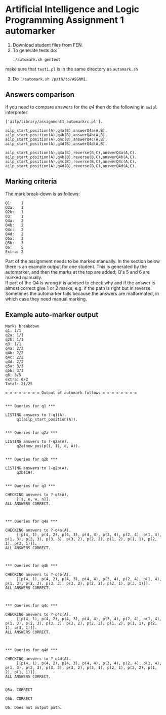 # Artificial Intelligence and Logic Programming Assignment 1 automarker #
1. Download student files from FEN.
2. To generate tests do:
    ```
    ./automark.sh gentest
    ```
  make sure that `test1.pl` is in the same directory as `automark.sh`

3. Do `./automark.sh /path/to/ASGNM1`.

## Answers comparison ##
If you need to compare answers for the *q4* then do the following in `swipl` interpreter:
```
['ailp/library/assignment1_automarkrc.pl'].

ailp_start_position(A),q4a(B),answerQ4a(A,B).
ailp_start_position(A),q4b(B),answerQ4b(A,B).
ailp_start_position(A),q4c(B),answerQ4c(A,B).
ailp_start_position(A),q4d(B),answerQ4d(A,B).

ailp_start_position(A),q4a(B),reverse(B,C),answerQ4a(A,C).
ailp_start_position(A),q4b(B),reverse(B,C),answerQ4b(A,C).
ailp_start_position(A),q4c(B),reverse(B,C),answerQ4c(A,C).
ailp_start_position(A),q4d(B),reverse(B,C),answerQ4d(A,C).
```

## Marking criteria ##
The mark break-down is as follows:
```
Q1:    1
Q2a:   1
Q2b:   1
Q3:    1
Q4a:   2
Q4b:   2
Q4c:   2
Q4d:   2
Q5a:   3
Q5b:   3
Q6:    5
Extra: 2
```

Part of the assignment needs to be marked manually. In the section below there is an example output for one student. This is generated by the automarker, and then the marks at the top are added; Q's 5 and 6 are marked manually.  
If part of the Q4 is wrong it is advised to check why and if the answer is almost correct give 1 or 2 marks; e.g. if the path is right but in reverse.  
Sometimes the automarker fails because the answers are malformated, in which case they need manual marking.

## Example auto-marker output ##
```
Marks breakdown
q1: 1/1 
q2a: 1/1 
q2b: 1/1 
q3: 1/1 
q4a: 2/2 
q4b: 2/2 
q4c: 2/2 
q4d: 2/2 
q5a: 3/3 
q5b: 3/3 
q6: 3/5 
extra: 0/2 
Total: 21/25

=-=-=-=-=-=-=-= Output of automark follows =-=-=-=-=-=-=-=


*** Queries for q1 ***

LISTING answers to ?-q1(A).
     q1(ailp_start_position(A)).


*** Queries for q2a ***

LISTING answers to ?-q2a(A).
     q2a(new_pos(p(1, 1), e, A)).


*** Queries for q2b ***

LISTING answers to ?-q2b(A).
     q2b(19).


*** Queries for q3 ***

CHECKING answers to ?-q3(A).
     [[s, e, w, n]].
ALL ANSWERS CORRECT.



*** Queries for q4a ***

CHECKING answers to ?-q4a(A).
     [[p(4, 1), p(4, 2), p(4, 3), p(4, 4), p(3, 4), p(2, 4), p(1, 4), p(1, 3), p(2, 3), p(3, 3), p(3, 2), p(2, 2), p(1, 2), p(1, 1), p(2, 1), p(3, 1)]].
ALL ANSWERS CORRECT.



*** Queries for q4b ***

CHECKING answers to ?-q4b(A).
     [[p(4, 1), p(4, 2), p(4, 3), p(4, 4), p(3, 4), p(2, 4), p(1, 4), p(1, 3), p(2, 3), p(3, 3), p(3, 2), p(2, 2), p(2, 1), p(3, 1)]].
ALL ANSWERS CORRECT.



*** Queries for q4c ***

CHECKING answers to ?-q4c(A).
     [[p(4, 1), p(4, 2), p(4, 3), p(4, 4), p(3, 4), p(2, 4), p(1, 4), p(1, 3), p(2, 3), p(3, 3), p(3, 2), p(2, 2), p(1, 2), p(1, 1), p(2, 1), p(3, 1)]].
ALL ANSWERS CORRECT.



*** Queries for q4d ***

CHECKING answers to ?-q4d(A).
     [[p(4, 1), p(4, 2), p(4, 3), p(4, 4), p(3, 4), p(2, 4), p(1, 4), p(1, 3), p(2, 3), p(3, 3), p(3, 2), p(3, 1), p(2, 1), p(2, 2), p(1, 2), p(1, 1)]].
ALL ANSWERS CORRECT.


Q5a. CORRECT

Q5b. CORRECT

Q6. Does not output path.

```
